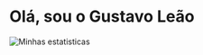 # Olá, sou o Gustavo Leão

![Minhas estatisticas](https://github-readme-stats.vercel.app/api?username=gusleaooliveira&show_icons=true&theme=blueberry&include_all_commits=true&custom_title=Status%20do%20Github%20de%20Gustavo%20Le%C3%A3o)

